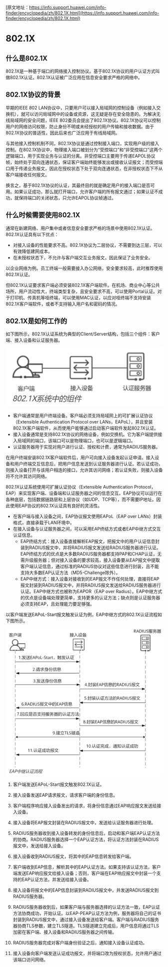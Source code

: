 [原文地址：https://info.support.huawei.com/info-finder/encyclopedia/zh/802.1X.html](https://info.support.huawei.com/info-finder/encyclopedia/zh/802.1X.html)

# 802.1X

## 什么是802.1X

802.1X是一种基于端口的网络接入控制协议。基于802.1X协议的用户认证方式叫做802.1X认证。802.1X认证被广泛应用在信息安全要求严格的网络中。

## 802.1X协议的背景

早期的IEEE 802 LAN协议中，只要用户可以接入局域网的控制设备（例如接入交换机），就可以访问局域网中的设备或资源，这无疑是存在安全隐患的。为解决无线局域网的安全问题，IEEE 802委员会提出了802.1X协议。802.1X协议可以控制用户的网络访问权限，防止身份不明或未经授权的用户传输和接收数据。由于802.1X协议的普适性，因此后来也广泛应用于有线局域网。

与其他接入控制机制不同，802.1X协议是通过控制接入端口，实现用户级的接入控制。在802.1X协议中，物理接入端口被划分为“受控端口”和“非受控端口”这两个逻辑端口，用于实现业务与认证的分离。非受控端口主要用于传递EAPOL协议帧，始终处于双向连通状态，保证客户端始终能够发出或接收认证报文；而受控端口用于传递业务报文，因此在授权状态下处于双向连通状态，在非授权状态下不从客户端接收任何报文。

换言之，基于802.1X协议的认证，其最终目的就是确定用户的接入端口是否可用。如果认证成功，那么就打开端口，允许客户端的所有报文通过；如果认证不成功，就保持端口的关闭状态，只允许EAPOL协议帧通过。

## 什么时候需要使用802.1X

通常在新建网络、用户集中或者信息安全要求严格的场景中使用802.1X认证。802.1X认证具有以下优点：

* 对接入设备的性能要求不高。802.1X协议为二层协议，不需要到达三层，可以有效降低建网成本。
* 在未授权状态下，不允许与客户端交互业务报文，因此保证了业务安全。


以企业网络为例。员工终端一般需要接入办公网络，安全要求较高，此时推荐使用802.1X认证。

但802.1X认证要求客户端必须安装802.1X客户端软件。在机场、商业中心等公共场所，用户流动性大，终端类型复杂，且安全要求不高，可以使用Portal认证。对于打印机、传真机等哑终端，可以使用MAC认证，以应对哑终端不支持安装802.1X客户端软件，或者不支持输入用户名和密码的情况。

## 802.1X是如何工作的

如下图所示，802.1X认证系统为典型的Client/Server结构，包括三个组件：客户端、接入设备和认证服务器。

![dot1x_1](./dot1x.assets/dot1x_1.png)

* 客户端通常是用户终端设备。客户端必须支持局域网上的可扩展认证协议（Extensible Authentication Protocol over LANs，EAPoL），并且安装802.1X客户端软件，从而使用户能够通过启动客户端软件发起802.1X认证。
* 接入设备通常是支持802.1X协议的网络设备，例如交换机。它为客户端提供接入局域网的端口，该端口可以是物理端口，也可以是逻辑端口。
* 认证服务器用于实现对用户进行认证、授权和计费，通常为RADIUS服务器。

在用户终端安装802.1X客户端软件后，用户可向接入设备发起认证申请。接入设备和用户终端交互信息后，把用户信息发送到认证服务器进行认证。若认证成功，则接入设备打开与该用户相连的接口，允许其访问网络；若认证失败，则接入设备将不允许其访问网络。

802.1X认证系统使用可扩展认证协议（Extensible Authentication Protocol，EAP）来实现客户端、设备端和认证服务器之间的信息交互。EAP协议可以运行在各种底层，包括数据链路层和上层协议（如UDP、TCP等），而不需要IP地址。因此使用EAP协议的802.1X认证具有良好的灵活性。

* 在客户端与接入设备之间，EAP协议报文使用EAPoL（EAP over LANs）封装格式，直接承载于LAN环境中。
* 在接入设备与认证服务器之间，可以采用EAP终结方式或者EAP中继方式交互认证信息。
  * EAP终结方式：接入设备直接解析EAP报文，把报文中的用户认证信息封装到RADIUS报文中，并将RADIUS报文发送给RADIUS服务器进行认证。EAP终结方式的优点是大多数RADIUS服务器都支持PAP和CHAP认证，无需升级服务器；但对接入设备的要求较高，接入设备要从EAP报文中提取客户端认证信息，通过标准的RADIUS协议对这些信息进行封装，且不能支持大多数EAP认证方法（MD5-Challenge除外）。
  * EAP中继方式：接入设备对接收到的EAP报文不作任何处理，直接将EAP报文封装到RADIUS报文中，并将RADIUS报文发送给RADIUS服务器进行认证。EAP中继方式也被称为EAPOR（EAP over Radius）。EAP中继方式的优点是设备端处理更简单，支持更多的认证方法；缺点则是认证服务器必须支持EAP，且处理能力要足够强。


以客户端发送EAPoL-Start报文触发认证为例，EAP中继方式的802.1X认证流程如下图所示。

![dot1x_2](./dot1x.assets/dot1x_2.png)

1. 客户端发送EAPoL-Start报文触发802.1X认证。

2. 接入设备发送EAP请求报文，请求客户端的身份信息。

3. 客户端程序响应接入设备发出的请求，将身份信息通过EAP响应报文发送给接入设备。

4. 接入设备将EAP报文封装在RADIUS报文中，发送给认证服务器进行处理。

5. RADIUS服务器收到接入设备转发的身份信息后，启动和客户端EAP认证方法的协商。RADIUS服务器选择一个EAP认证方法，将认证方法封装在RADIUS报文中，发送给接入设备。

6. 接入设备收到RADIUS报文，将其中的EAP信息转发给客户端。

7. 客户端收到EAP信息，解析其中的EAP认证方法。如果支持该认证方法，客户端发送EAP响应报文给接入设备；否则，客户端在EAP响应报文中封装一个支持的EAP认证方法，并发送给接入设备。

8. 接入设备将报文中的EAP信息封装到RADIUS报文中，并发送RADIUS报文到RADIUS服务器。

9. RADIUS服务器收到后，如果客户端与服务器选择的认证方法一致，EAP认证方法协商成功，开始认证。以EAP-PEAP认证方法为例，服务器将自己的证书封装到RADIUS报文中，通过接入设备发送给客户端。客户端与RADIUS服务器协商TLS参数，建立TLS隧道。TLS隧道建立完成后，用户信息将通过TLS加密在客户端、接入设备和RADIUS服务器之间传输。

10. RADIUS服务器完成对客户端身份验证之后，通知接入设备认证成功。

11. 接入设备向客户端发送认证成功报文，并将端口改为授权状态，允许用户通过该端口访问网络。
